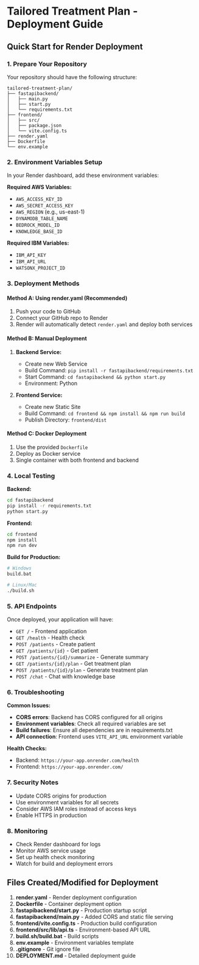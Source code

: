 # Tailored Treatment Plan - Deployment Guide

## Quick Start for Render Deployment

### 1. Prepare Your Repository

Your repository should have the following structure:
```
tailored-treatment-plan/
├── fastapibackend/
│   ├── main.py
│   ├── start.py
│   └── requirements.txt
├── frontend/
│   ├── src/
│   ├── package.json
│   └── vite.config.ts
├── render.yaml
├── Dockerfile
└── env.example
```

### 2. Environment Variables Setup

In your Render dashboard, add these environment variables:

**Required AWS Variables:**
- `AWS_ACCESS_KEY_ID`
- `AWS_SECRET_ACCESS_KEY`
- `AWS_REGION` (e.g., us-east-1)
- `DYNAMODB_TABLE_NAME`
- `BEDROCK_MODEL_ID`
- `KNOWLEDGE_BASE_ID`

**Required IBM Variables:**
- `IBM_API_KEY`
- `IBM_API_URL`
- `WATSONX_PROJECT_ID`

### 3. Deployment Methods

#### Method A: Using render.yaml (Recommended)
1. Push your code to GitHub
2. Connect your GitHub repo to Render
3. Render will automatically detect `render.yaml` and deploy both services

#### Method B: Manual Deployment
1. **Backend Service:**
   - Create new Web Service
   - Build Command: `pip install -r fastapibackend/requirements.txt`
   - Start Command: `cd fastapibackend && python start.py`
   - Environment: Python

2. **Frontend Service:**
   - Create new Static Site
   - Build Command: `cd frontend && npm install && npm run build`
   - Publish Directory: `frontend/dist`

#### Method C: Docker Deployment
1. Use the provided `Dockerfile`
2. Deploy as Docker service
3. Single container with both frontend and backend

### 4. Local Testing

**Backend:**
```bash
cd fastapibackend
pip install -r requirements.txt
python start.py
```

**Frontend:**
```bash
cd frontend
npm install
npm run dev
```

**Build for Production:**
```bash
# Windows
build.bat

# Linux/Mac
./build.sh
```

### 5. API Endpoints

Once deployed, your application will have:
- `GET /` - Frontend application
- `GET /health` - Health check
- `POST /patients` - Create patient
- `GET /patients/{id}` - Get patient
- `POST /patients/{id}/summarize` - Generate summary
- `GET /patients/{id}/plan` - Get treatment plan
- `POST /patients/{id}/plan` - Generate treatment plan
- `POST /chat` - Chat with knowledge base

### 6. Troubleshooting

**Common Issues:**
- **CORS errors**: Backend has CORS configured for all origins
- **Environment variables**: Check all required variables are set
- **Build failures**: Ensure all dependencies are in requirements.txt
- **API connection**: Frontend uses `VITE_API_URL` environment variable

**Health Checks:**
- Backend: `https://your-app.onrender.com/health`
- Frontend: `https://your-app.onrender.com/`

### 7. Security Notes

- Update CORS origins for production
- Use environment variables for all secrets
- Consider AWS IAM roles instead of access keys
- Enable HTTPS in production

### 8. Monitoring

- Check Render dashboard for logs
- Monitor AWS service usage
- Set up health check monitoring
- Watch for build and deployment errors

## Files Created/Modified for Deployment

1. **render.yaml** - Render deployment configuration
2. **Dockerfile** - Container deployment option
3. **fastapibackend/start.py** - Production startup script
4. **fastapibackend/main.py** - Added CORS and static file serving
5. **frontend/vite.config.ts** - Production build configuration
6. **frontend/src/lib/api.ts** - Environment-based API URL
7. **build.sh/build.bat** - Build scripts
8. **env.example** - Environment variables template
9. **.gitignore** - Git ignore file
10. **DEPLOYMENT.md** - Detailed deployment guide
